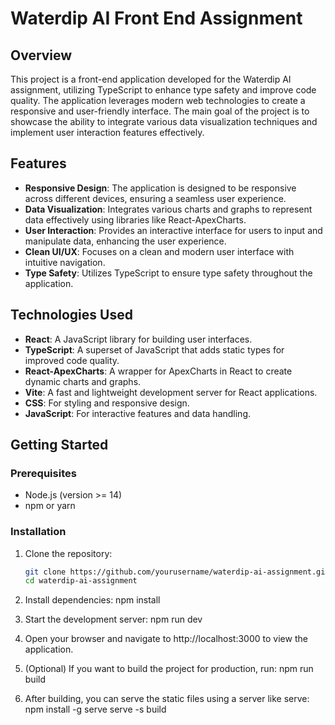 # Waterdip AI Front End Assignment

## Overview

This project is a front-end application developed for the Waterdip AI assignment, utilizing TypeScript to enhance type safety and improve code quality. The application leverages modern web technologies to create a responsive and user-friendly interface. The main goal of the project is to showcase the ability to integrate various data visualization techniques and implement user interaction features effectively.

## Features

- **Responsive Design**: The application is designed to be responsive across different devices, ensuring a seamless user experience.
- **Data Visualization**: Integrates various charts and graphs to represent data effectively using libraries like React-ApexCharts.
- **User Interaction**: Provides an interactive interface for users to input and manipulate data, enhancing the user experience.
- **Clean UI/UX**: Focuses on a clean and modern user interface with intuitive navigation.
- **Type Safety**: Utilizes TypeScript to ensure type safety throughout the application.

## Technologies Used

- **React**: A JavaScript library for building user interfaces.
- **TypeScript**: A superset of JavaScript that adds static types for improved code quality.
- **React-ApexCharts**: A wrapper for ApexCharts in React to create dynamic charts and graphs.
- **Vite**: A fast and lightweight development server for React applications.
- **CSS**: For styling and responsive design.
- **JavaScript**: For interactive features and data handling.

## Getting Started

### Prerequisites

- Node.js (version >= 14)
- npm or yarn

### Installation

1. Clone the repository:
   ```bash
   git clone https://github.com/yourusername/waterdip-ai-assignment.git
   cd waterdip-ai-assignment

2. Install dependencies:
    npm install

3. Start the development server:
    npm run dev
  
4. Open your browser and navigate to http://localhost:3000 to view the application.

5. (Optional) If you want to build the project for production, run:
    npm run build
  
6. After building, you can serve the static files using a server like serve:
    npm install -g serve
    serve -s build